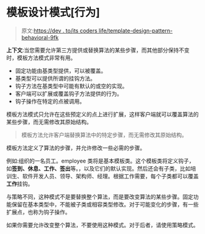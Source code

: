 # 模板设计模式[行为]

> 原文:[https://dev . to/its coders life/template-design-pattern-behavioral-9fk](https://dev.to/itscoderslife/template-design-pattern-behavioral-9fk)

**上下文**:当您需要允许第三方提供或替换算法的某些步骤，而其他部分保持不变时，模板方法模式非常有用。

*   固定功能由基类型提供，可以被覆盖。
*   基类型可以提供所谓的挂钩方法。
*   钩子方法在基类型中可能有默认的或空的实现。
*   客户端可以扩展或覆盖钩子方法提供的行为。
*   钩子操作在特定的点被调用。

模板方法模式只允许在这些预定义的点上进行扩展，这样客户端就可以覆盖算法的某些步骤，而无需修改其原始结构。

> 模板方法允许客户端替换算法中的特定步骤，而无需修改其原始结构。

模板方法定义了算法的步骤，并允许修改一些必需的步骤。

例如:组织的一名员工。employee 类将是基本模板类。这个模板类将定义钩子，如**签到、休息、工作、签出**等。，以及它们的默认实现。然后还会有子类，比如培训生、软件开发人员、领导、架构师、经理。根据工作需要，每个子类都可以覆盖**工作**挂钩。

与策略不同，这种模式不是要替换整个算法，而是要改变算法的某些步骤。固定功能保留在基本类型中，不能被子类或相容类型修改。对于可能变化的步骤，有一些扩展点，也称为钩子操作。

如果你需要允许改变整个算法，不要使用这种模式。对于后者，请使用策略模式。